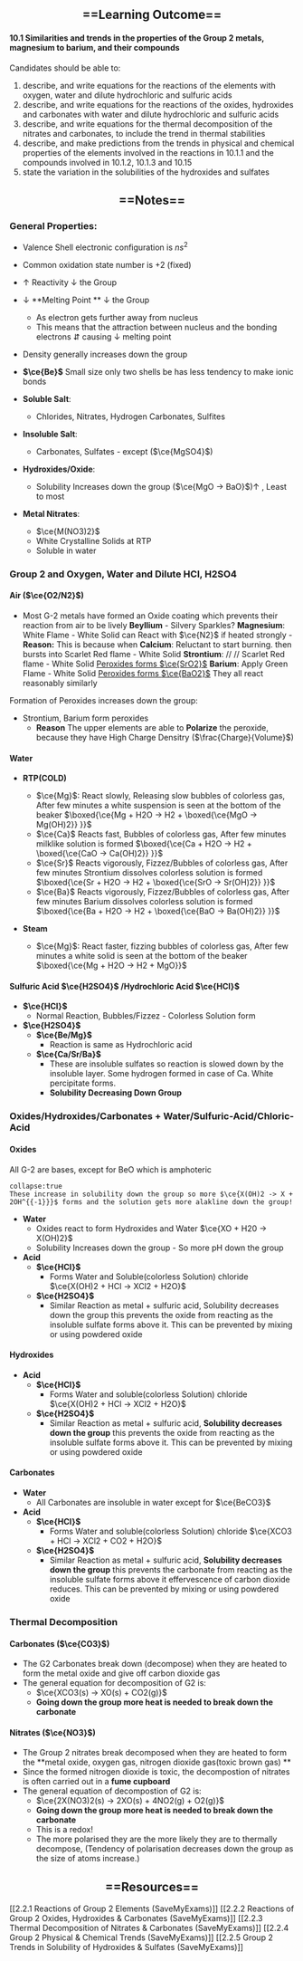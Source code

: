 
## <center> ==Learning Outcome== </center>
#### 10.1 Similarities and trends in the properties of the Group 2 metals, magnesium to barium, and their compounds
Candidates should be able to:
1. describe, and write equations for the reactions of the elements with oxygen, water and dilute hydrochloric and sulfuric acids
2. describe, and write equations for the reactions of the oxides, hydroxides and carbonates with water and
dilute hydrochloric and sulfuric acids
3.  describe, and write equations for the thermal decomposition of the nitrates and carbonates, to include the trend in thermal stabilities
4. describe, and make predictions from the trends in physical and chemical properties of the elements involved in the reactions in 10.1.1 and the compounds involved in 10.1.2, 10.1.3 and 10.15
5. state the variation in the solubilities of the hydroxides and sulfates


## <center> ==Notes== </center>
### General Properties:
- Valence Shell electronic configuration is $ns^2$
- Common oxidation state number is +2 (fixed)
-  &uarr; Reactivity &darr; the Group
-  &darr; **Melting Point **  &darr; the Group 
	-  As electron gets further away from nucleus
	- This means that the attraction between nucleus and the bonding electrons &duarr; causing &darr; melting point
- Density generally increases down the group
- **$\ce{Be}$** Small size only two shells be has less tendency to make ionic bonds

- **Soluble Salt**:
	- Chlorides, Nitrates, Hydrogen Carbonates, Sulfites
- **Insoluble Salt**:
	- Carbonates, Sulfates - except ($\ce{MgSO4}$)
- **Hydroxides/Oxide**:
	- Solubility Increases down the group ($\ce{MgO -> BaO}$)&uarr; , Least to most
- **Metal Nitrates**:
	- $\ce{M(NO3)2}$
	- White Crystalline Solids at RTP
	- Soluble in water

### Group 2 and Oxygen, Water and Dilute HCl, H2SO4

#### Air ($\ce{O2/N2}$)
- Most G-2 metals have formed an Oxide coating which prevents their reaction from air to be lively
**Beyllium** - Silvery Sparkles?
**Magnesium**: White Flame - White Solid can React with $\ce{N2}$ if heated strongly - **Reason:** This is because when
**Calcium**: Reluctant to start burning. then bursts into Scarlet Red flame - White Solid
**Strontium**: // 	// Scarlet Red flame - White Solid <u>Peroxides forms $\ce{SrO2}$</u>
**Barium**: Apply Green Flame - White Solid <u>Peroxides forms $\ce{BaO2}$</u>
They all react reasonably similarly

Formation of Peroxides increases down the group:
- Strontium, Barium form peroxides
	- **Reason** The upper elements are able to **Polarize** the peroxide, because they have High Charge Densitry ($\frac{Charge}{Volume}$)
	
#### Water
- **RTP(COLD)**
	- $\ce{Mg}$: React slowly, Releasing slow bubbles of colorless gas, After few minutes a white suspension is seen at the bottom of the beaker $\boxed{\ce{Mg + H2O -> H2 + \boxed{\ce{MgO -> Mg(OH)2}} }}$
	- $\ce{Ca}$ Reacts fast, Bubbles of colorless gas, After few minutes milklike solution is formed $\boxed{\ce{Ca + H2O -> H2 + \boxed{\ce{CaO -> Ca(OH)2}} }}$
	- $\ce{Sr}$ Reacts vigorously, Fizzez/Bubbles of colorless gas, After few minutes Strontium dissolves colorless solution is formed $\boxed{\ce{Sr + H2O -> H2 + \boxed{\ce{SrO -> Sr(OH)2}} }}$
	- $\ce{Ba}$ Reacts vigorously, Fizzez/Bubbles of colorless gas, After few minutes Barium dissolves colorless solution is formed $\boxed{\ce{Ba + H2O -> H2 + \boxed{\ce{BaO -> Ba(OH)2}} }}$


- **Steam**
	- $\ce{Mg}$: React faster, fizzing bubbles of colorless gas, After few minutes a white solid is seen at the bottom of the beaker $\boxed{\ce{Mg + H2O -> H2 + MgO}}$

#### Sulfuric Acid $\ce{H2SO4}$ /Hydrochloric Acid $\ce{HCl}$
- **$\ce{HCl}$**
	- Normal Reaction, Bubbles/Fizzez - Colorless Solution form
- **$\ce{H2SO4}$**
	- **$\ce{Be/Mg}$**
		- Reaction is same as Hydrochloric acid
	- **$\ce{Ca/Sr/Ba}$**
		- These are insoluble sulfates so reaction is slowed down by the insoluble layer. Some hydrogen formed in case of Ca. White percipitate forms.
		- **Solubility Decreasing Down Group**

### Oxides/Hydroxides/Carbonates + Water/Sulfuric-Acid/Chloric-Acid

#### Oxides
All G-2 are bases, except for BeO which is amphoteric
```ad-note
collapse:true
These increase in solubility down the group so more $\ce{X(OH)2 -> X + 2OH^{{-1}}}$ forms and the solution gets more alakline down the group! 
```
- **Water**
	- Oxides react to form Hydroxides and Water $\ce{XO + H20 -> X(OH)2}$
	- Solubility Increases down the group - So more pH down the group
- **Acid**
	- **$\ce{HCl}$**
		- Forms Water and Soluble(colorless Solution) chloride $\ce{X(OH)2 + HCl -> XCl2 + H2O}$
	- **$\ce{H2SO4}$**
		- Similar Reaction as metal + sulfuric acid, Solubility decreases down the group this prevents the oxide from reacting as the insoluble sulfate forms above it. This can be prevented by mixing or using powdered oxide

#### Hydroxides
- **Acid**
	- **$\ce{HCl}$**
		- Forms Water and soluble(colorless Solution) chloride    $\ce{X(OH)2 + HCl -> XCl2 + H2O}$
	- **$\ce{H2SO4}$**
		- Similar Reaction as metal + sulfuric acid, **Solubility decreases down the group** this prevents the oxide from reacting as the insoluble sulfate forms above it. This can be prevented by mixing or using powdered oxide

#### Carbonates
- **Water**
	- All Carbonates are insoluble in water except for $\ce{BeCO3}$
- **Acid**
	- **$\ce{HCl}$**
		- Forms Water and soluble(colorless Solution) chloride    $\ce{XCO3 + HCl -> XCl2 + CO2 + H2O}$
	- **$\ce{H2SO4}$**
		- Similar Reaction as metal + sulfuric acid, **Solubility decreases down the group** this prevents the carbonate from reacting as the insoluble sulfate forms above it effervescence of carbon dioxide reduces. This can be prevented by mixing or using powdered oxide

### Thermal Decomposition

#### Carbonates ($\ce{CO3}$)
- The G2 Carbonates break down (decompose) when they are heated to form the metal oxide and give off carbon dioxide gas
- The general equation for decomposition of G2 is:
	- $\ce{XCO3(s) -> XO(s) + CO2(g)}$
	- **Going down the group more heat is needed to break down the carbonate**

#### Nitrates ($\ce{NO3}$)
- The Group 2 nitrates break decomposed when they are heated to form the **metal oxide, oxygen gas, nitrogen dioxide gas(toxic brown gas) **
- Since the formed nitrogen dioxide is toxic, the decompostion of nitrates is often carried out in a **fume cupboard**
- The general equation of decompostion of G2 is:
	- $\ce{2X(NO3)2(s) -> 2XO(s) + 4NO2(g) + O2(g)}$
	- **Going down the group more heat is needed to break down the carbonate**
	- This is a redox!
	- The more polarised they are the more likely they are to thermally decompose, (Tendency of polarisation decreases down the group as the size of atoms increase.)


## <center> ==Resources== </center>

[[2.2.1 Reactions of Group 2 Elements (SaveMyExams)]]
[[2.2.2 Reactions of Group 2 Oxides, Hydroxides & Carbonates (SaveMyExams)]]
[[2.2.3 Thermal Decomposition of Nitrates & Carbonates (SaveMyExams)]]
[[2.2.4 Group 2 Physical & Chemical Trends (SaveMyExams)]]
[[2.2.5 Group 2 Trends in Solubility of Hydroxides & Sulfates (SaveMyExams)]]
